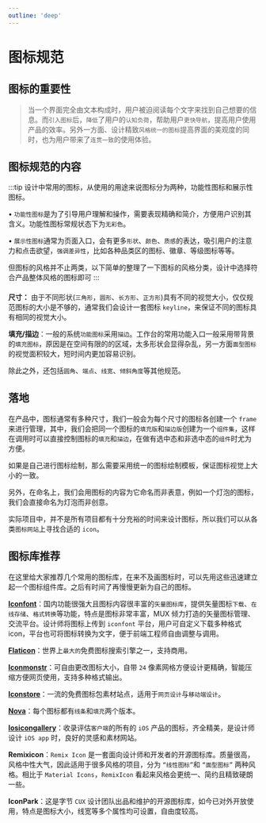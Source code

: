 ```yaml
---
outline: 'deep'
---
```


# 图标规范

## 图标的重要性

> 当一个界面完全由文本构成时，用户被迫阅读每个文字来找到自己想要的信息。而`引入图标`后，`降低`了用户的`认知负荷`，帮助用户`更快导航`，提高用户使用产品的效率。另外一方面、设计精致`风格统一的图标`提高界面的美观度的同时，也为用户带来了`连贯一致`的使用体验。

## 图标规范的内容

:::tip 设计中常用的图标，从使用的用途来说图标分为两种，功能性图标和展示性图标。

• `功能性图标`是为了引导用户理解和操作，需要表现精确和简介，方便用户识别其含义。功能性图标常规状态下为`无彩色`。

• `展示性图标`通常为页面入口，会有更多`形状`、`颜色`、`质感`的表达，吸引用户的注意力和点击欲望，`强调差异性`，比如各种品类区的图标、徽章、等级图标等等。

但图标的风格并不止两类，以下简单的整理了一下图标的风格分类，设计中选择符合产品整体风格的图标即可
:::

<ImgPreview src="ui/79.png"/>

####

<ElCard>

**尺寸：** 由于不同形状(`三角形`，`圆形`、`长方形`、`正方形`)具有不同的视觉大小，仅仅规范图标的大小是不够的，通常我们会设计一套图标 `keyline`，来保证不同的图标具有相同的视觉大小。

**填充/描边**：一般的系统`功能图标`采用`描边`。工作台的常用功能入口一般采用带背景的`填充图标`，原因是在空间有限的的区域，太多形状会显得杂乱，另一方面`面型图标`的视觉面积较大，短时间内更加容易识别。

除此之外，还包括`圆角`、`端点`、`线宽`、`倾斜角度`等其他规范。

</ElCard>

## 落地

在产品中，图标通常有多种尺寸，我们一般会为每个尺寸的图标各创建一个 `frame` 来进行管理，其中，我们会把同一个图标的`填充版`和`描边版`创建为一个`组件集`，这样在调用时可以直接控制图标的`填充`和`描边`，在做有选中态和非选中态的`组件`时尤为方便。

<ImgPreview src="ui/23.webp"/>

如果是自己进行图标绘制，那么需要采用统一的图标绘制模板，保证图标视觉上大小的一致。

另外，在命名上，我们会用图标的内容为它命名而非表意，例如一个灯泡的图标，我们会直接命名为灯泡而非创意。

实际项目中，并不是所有项目都有十分充裕的时间来设计图标，所以我们可以从各类`图标网站`上寻找合适的 `icon`。

## 图标库推荐

在这里给大家推荐几个常用的图标库，在来不及画图标时，可以先用这些迅速建立起一个图标组件库。之后有时间了再慢慢更新为自己的图标。

**[Iconfont](https://www.iconfont.cn/)**：国内功能很强大且图标内容很丰富的`矢量图标库`，提供矢量图标`下载`、`在线存储`、`格式转换`等功能，特点是图标非常丰富，MUX 倾力打造的矢量图标管理、交流平台。设计师将图标上传到 `iconfont` 平台，用户可自定义下载多种格式 icon，平台也可将图标转换为文字，便于前端工程师自由调整与调用。

**[Flaticon](https://www.flaticon.com)**：世界上`最大的`免费图标搜索引擎之一，支持商用。

**[Iconmonstr](https://www.iconmonstr.com)**：可自由更改图标大小，自带 `24` 像素网格方便设计更精确，智能压缩方便网页使用，支持多种格式输出。

**[Iconstore](https://www.iconstore.co)**：一流的免费图标包素材站点，适用于`网页设计`与`移动端设计`。

**[Nova](https://webalys.com/nova)**：每个图标都有`线条`和`填充`两个版本。

**[Iosicongallery](https://iosicongallery.com)**：收录评估`客户端`的所有的 `iOS` 产品的图标，齐全精美，是设计师设计 `iOS app` 时，良好的灵感和素材网站。

**Remixicon**：`Remix Icon` 是一套面向设计师和开发者的开源图标库。质量很高，风格中性大气，因此适用于很多风格的项目，分为 `“线性图标”`和 `“面型图标”` 两种风格。相比于 `Material Icons`，`RemixIcon` 看起来风格会更统一、简约且精致硬朗一些。

**IconPark**：这是字节 `CUX` 设计团队出品和维护的开源图标库，如今已对外开放使用，特点是图标大小，线宽等多个属性均可设置，自由度较高。
